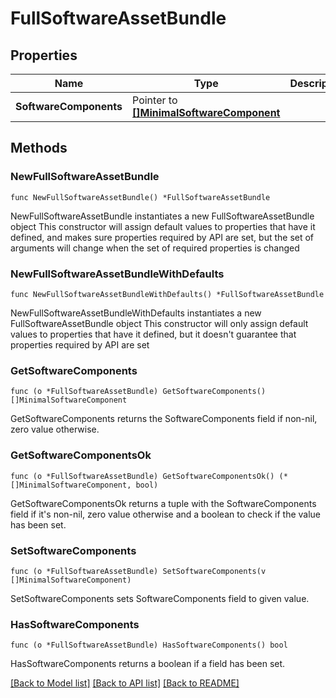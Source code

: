 # FullSoftwareAssetBundle

## Properties

Name | Type | Description | Notes
------------ | ------------- | ------------- | -------------
**SoftwareComponents** | Pointer to [**[]MinimalSoftwareComponent**](MinimalSoftwareComponent.md) |  | [optional] 

## Methods

### NewFullSoftwareAssetBundle

`func NewFullSoftwareAssetBundle() *FullSoftwareAssetBundle`

NewFullSoftwareAssetBundle instantiates a new FullSoftwareAssetBundle object
This constructor will assign default values to properties that have it defined,
and makes sure properties required by API are set, but the set of arguments
will change when the set of required properties is changed

### NewFullSoftwareAssetBundleWithDefaults

`func NewFullSoftwareAssetBundleWithDefaults() *FullSoftwareAssetBundle`

NewFullSoftwareAssetBundleWithDefaults instantiates a new FullSoftwareAssetBundle object
This constructor will only assign default values to properties that have it defined,
but it doesn't guarantee that properties required by API are set

### GetSoftwareComponents

`func (o *FullSoftwareAssetBundle) GetSoftwareComponents() []MinimalSoftwareComponent`

GetSoftwareComponents returns the SoftwareComponents field if non-nil, zero value otherwise.

### GetSoftwareComponentsOk

`func (o *FullSoftwareAssetBundle) GetSoftwareComponentsOk() (*[]MinimalSoftwareComponent, bool)`

GetSoftwareComponentsOk returns a tuple with the SoftwareComponents field if it's non-nil, zero value otherwise
and a boolean to check if the value has been set.

### SetSoftwareComponents

`func (o *FullSoftwareAssetBundle) SetSoftwareComponents(v []MinimalSoftwareComponent)`

SetSoftwareComponents sets SoftwareComponents field to given value.

### HasSoftwareComponents

`func (o *FullSoftwareAssetBundle) HasSoftwareComponents() bool`

HasSoftwareComponents returns a boolean if a field has been set.


[[Back to Model list]](../README.md#documentation-for-models) [[Back to API list]](../README.md#documentation-for-api-endpoints) [[Back to README]](../README.md)


